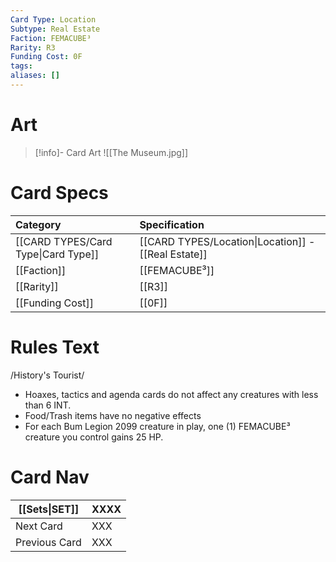 ```yaml
---
Card Type: Location
Subtype: Real Estate
Faction: FEMACUBE³
Rarity: R3
Funding Cost: 0F
tags: 
aliases: []
---
```

# Art

> [!info]- Card Art
> ![[The Museum.jpg]]

# Card Specs

| Category | Specification| 
| :--- | :--- |
| [[CARD TYPES/Card Type\|Card Type]] | [[CARD TYPES/Location\|Location]] - [[Real Estate]] |  
| [[Faction]] | [[FEMACUBE³]] |  
| [[Rarity]] | [[R3]] |  
| [[Funding Cost]] | [[0F]] | 

# Rules Text  

/History's Tourist/ 
- Hoaxes, tactics and agenda cards do not affect any creatures with less than 6 INT.
- Food/Trash items have no negative effects
- For each Bum Legion 2099 creature in play, one (1) FEMACUBE³ creature you control gains 25 HP.


# Card Nav

| [[Sets\|SET]]           | XXXX |
| ------------- | ------------------------------ |
| Next Card     | XXX |
| Previous Card | XXX |



